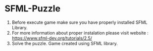 # SFML-Puzzle
1. Before execute game make sure you have properly installed SFML Library.
2. For more information about proper instalation please visit website : https://www.sfml-dev.org/tutorials/2.5/
3. Solve the puzzle. Game created using SFML library. 
